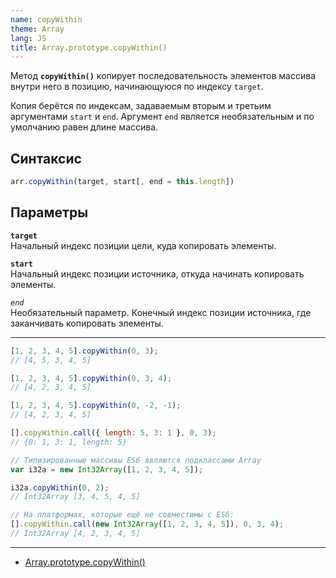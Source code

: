 ```yaml
---
name: copyWithin
theme: Array
lang: JS
title: Array.prototype.copyWithin()
---
```


Метод **`copyWithin()`** копирует последовательность элементов массива внутри него в позицию, начинающуюся по индексу `target`.

Копия берётся по индексам, задаваемым вторым и третьим аргументами `start` и `end`. Аргумент `end` является необязательным и по умолчанию равен длине массива.

## Синтаксис

```js
arr.copyWithin(target, start[, end = this.length])
```

## Параметры

**`target`**<br />
Начальный индекс позиции цели, куда копировать элементы.

**`start`**<br />
Начальный индекс позиции источника, откуда начинать копировать элементы.

_`end`_<br />
Необязательный параметр. Конечный индекс позиции источника, где заканчивать копировать элементы.

---

```js
[1, 2, 3, 4, 5].copyWithin(0, 3);
// [4, 5, 3, 4, 5]

[1, 2, 3, 4, 5].copyWithin(0, 3, 4);
// [4, 2, 3, 4, 5]

[1, 2, 3, 4, 5].copyWithin(0, -2, -1);
// [4, 2, 3, 4, 5]

[].copyWithin.call({ length: 5, 3: 1 }, 0, 3);
// {0: 1, 3: 1, length: 5}

// Типизированные массивы ES6 являются подклассами Array
var i32a = new Int32Array([1, 2, 3, 4, 5]);

i32a.copyWithin(0, 2);
// Int32Array [3, 4, 5, 4, 5]

// На платформах, которые ещё не совместимы с ES6:
[].copyWithin.call(new Int32Array([1, 2, 3, 4, 5]), 0, 3, 4);
// Int32Array [4, 2, 3, 4, 5]
```

---

- [Array.prototype.copyWithin()](https://developer.mozilla.org/ru/docs/Web/JavaScript/Reference/Global_Objects/Array/copyWithin)
